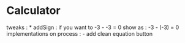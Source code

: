 # Calculator

tweaks :
    * addSign :
        if you want to 
            -3 - -3 = 0
        show as :
            -3 - (-3) = 0
implementations on process : 
    - add clean equation button 